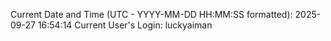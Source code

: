 Current Date and Time (UTC - YYYY-MM-DD HH:MM:SS formatted): 2025-09-27 16:54:14
Current User's Login: luckyaiman
